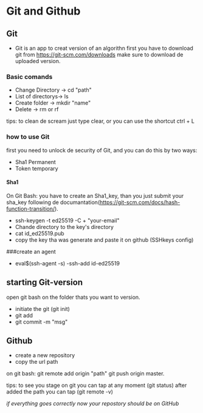 # Git and Github

## Git

- Git is an app to creat version of an algorithn first you have to download git
  from https://git-scm.com/downloads make sure to download de uploaded version.

### Basic comands

- Change Directory -> cd "path"
- List of directorys-> ls
- Create folder -> mkdir "name"
- Delete -> rm or rf

tips: to clean de scream just type clear, or you can use the shortcut ctrl + L

### how to use Git

first you need to unlock de security of Git, and you can do this by two ways:

- Sha1 Permanent
- Token temporary

#### Sha1

On Git Bash: you have to create an Sha1_key, than you just submit your sha_key following de documantation(https://git-scm.com/docs/hash-function-transition/).

- ssh-keygen -t ed25519 -C + "your-email"
- Chande directory to the key's directory
- cat id_ed25519.pub
- copy the key tha was generate and paste it on github (SSHkeys config)

###create an agent

- eval$(ssh-agent -s)
  -ssh-add id-ed25519

## starting Git-version

open git bash on the folder thats you want to version.

- initiate the git (git init)
- git add
- git commit -m "msg"

## Github

- create a new repository
- copy the url path

on git bash:
git remote add origin "path"
git push origin master.

tips:
to see you stage on git you can tap at any moment (git status)
after added the path you can tap (git remote -v)

_if everything goes correctly now your repostory should be on GitHub_
